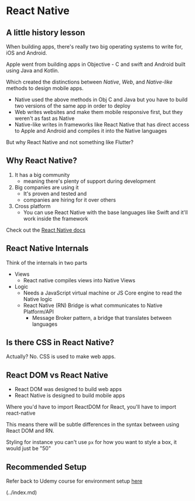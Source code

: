 # React Native

## A little history lesson

When building apps, there's really two big operating systems to write for, iOS and Android.

Apple went from building apps in Objective - C and swift and Android built using Java and Kotlin.

Which created the distinctions between _Native_, _Web_, and _Native-like_ methods to design mobile apps.

- Native used the above methods in Obj C and Java but you have to build two versions of the same app in order to deploy
- Web writes websites and make them mobile responsive first, but they weren't as fast as Native
- Native-like writes in frameworks like React Native that has direct access to Apple and Android and compiles it into the Native languages

But why React Native and not something like Flutter?

## Why React Native?

1. It has a big community
     - meaning there's plenty of support during development
2. Big companies are using it
    -  It's proven and tested and
    -  companies are hiring for it over others
3. Cross platform
   - You can use React Native with the base languages like Swift and it'll work inside the framework

Check out the [React Native docs](https://reactnative.dev/docs/getting-started)

## React Native Internals

Think of the internals in two parts
- Views
  - React native compiles views into Native Views
- Logic
  - Needs a JavaScript virtual machine or JS Core engine to read the Native logic
  - React Native (RN) Bridge is what communicates to Native Platform/API
    - Message Broker pattern, a bridge that translates between languages

## Is there CSS in React Native?

Actually? No. CSS is used to make web apps. 

## React DOM vs React Native

- React DOM was designed to build web apps
- React Native is designed to build mobile apps

Where you'd have to import ReactDOM for React, you'll have to import react-native

This means there will be subtle differences in the syntax between using React DOM and RN. 

Styling for instance you can't use `px` for how you want to style a box, it would just be "50"

## Recommended Setup

Refer back to Udemy course for environment setup [here](https://www.udemy.com/course/complete-react-native-mobile-development-zero-to-mastery-with-hooks/learn/lecture/24607544#overview)



 (../index.md)
